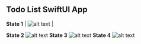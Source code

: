 ## Todo List SwiftUI App

**State 1**
| ![alt text](https://github.com/yanmoroz/sui-todo-list/blob/main/github-images/photo_2024-02-01%2022.17.21.jpeg?raw=true) |




**State 2**
![alt text](https://github.com/yanmoroz/sui-todo-list/blob/main/github-images/photo_2024-02-01%2022.17.23.jpeg?raw=true)
**State 3**
![alt text](https://github.com/yanmoroz/sui-todo-list/blob/main/github-images/photo_2024-02-01%2022.17.24.jpeg?raw=true)
**State 4**
![alt text](https://github.com/yanmoroz/sui-todo-list/blob/main/github-images/photo_2024-02-01%2022.17.25.jpeg?raw=true)
